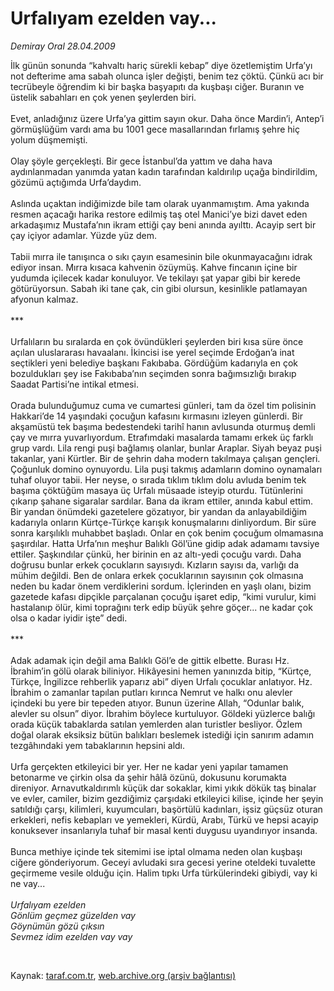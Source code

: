 # Urfalıyam ezelden vay...

*Demiray Oral 28.04.2009*

<div class="taraf_structure_2col_1zq">
<div class="margen_n">



 <p>İlk günün sonunda “kahvaltı hariç sürekli kebap” diye özetlemiştim Urfa’yı not defterime ama sabah olunca işler değişti, benim tez çöktü. Çünkü acı bir tecrübeyle öğrendim ki bir başka başyapıtı da kuşbaşı ciğer. Buranın ve üstelik sabahları en çok yenen şeylerden biri. <br/><br/>Evet, anladığınız üzere Urfa’ya gittim sayın okur. Daha önce Mardin’i, Antep’i görmüşlüğüm vardı ama bu 1001 gece masallarından fırlamış şehre hiç yolum düşmemişti. <br/><br/>Olay şöyle gerçekleşti. Bir gece İstanbul’da yattım ve daha hava aydınlanmadan yanımda yatan kadın tarafından kaldırılıp uçağa bindirildim, gözümü açtığımda Urfa’daydım. <br/><br/>Aslında uçaktan indiğimizde bile tam olarak uyanmamıştım. Ama yakında resmen açacağı harika restore edilmiş taş otel Manici’ye bizi davet eden arkadaşımız Mustafa’nın ikram ettiği çay beni anında ayılttı. Acayip sert bir çay içiyor adamlar. Yüzde yüz dem. <br/><br/>Tabii mırra ile tanışınca o sıkı çayın esamesinin bile okunmayacağını idrak ediyor insan. Mırra kısaca kahvenin özüymüş. Kahve fincanın içine bir yudumda içilecek kadar konuluyor. Ve tekilayı şat yapar gibi bir kerede götürüyorsun. Sabah iki tane çak, cin gibi olursun, kesinlikle patlamayan afyonun kalmaz. <br/><br/>*** <br/><br/>Urfalıların bu sıralarda en çok övündükleri şeylerden biri kısa süre önce açılan uluslararası havaalanı. İkincisi ise yerel seçimde Erdoğan’a inat seçtikleri yeni belediye başkanı Fakıbaba. Gördüğüm kadarıyla en çok bozuldukları şey ise Fakıbaba’nın seçimden sonra bağımsızlığı bırakıp Saadat Partisi’ne intikal etmesi. <br/><br/>Orada bulunduğumuz cuma ve cumartesi günleri, tam da özel tim polisinin Hakkari’de 14 yaşındaki çocuğun kafasını kırmasını izleyen günlerdi. Bir akşamüstü tek başıma bedestendeki tarihî hanın avlusunda oturmuş demli çay ve mırra yuvarlıyordum. Etrafımdaki masalarda tamamı erkek üç farklı grup vardı. Lila rengi puşi bağlamış olanlar, bunlar Araplar. Siyah beyaz puşi takanlar, yani Kürtler. Bir de şehrin daha modern takılmaya çalışan gençleri. Çoğunluk domino oynuyordu. Lila puşi takmış adamların domino oynamaları tuhaf oluyor tabii. Her neyse, o sırada tıklım tıklım dolu avluda benim tek başıma çöktüğüm masaya üç Urfalı müsaade isteyip oturdu. Tütünlerini çıkarıp şahane sigaralar sardılar. Bana da ikram ettiler, anında kabul ettim. Bir yandan önümdeki gazetelere gözatıyor, bir yandan da anlayabildiğim kadarıyla onların Kürtçe-Türkçe karışık konuşmalarını dinliyordum. Bir süre sonra karşılıklı muhabbet başladı. Onlar en çok benim çocuğum olmamasına şaşırdılar. Hatta Urfa’nın meşhur Balıklı Göl’üne gidip adak adamamı tavsiye ettiler. Şaşkındılar çünkü, her birinin en az altı-yedi çocuğu vardı. Daha doğrusu bunlar erkek çocukların sayısıydı. Kızların sayısı da, varlığı da mühim değildi. Ben de onlara erkek çocuklarının sayısının çok olmasına neden bu kadar önem verdiklerini sordum. İçlerinden en yaşlı olanı, bizim gazetede kafası dipçikle parçalanan çocuğu işaret edip, “kimi vurulur, kimi hastalanıp ölür, kimi toprağını terk edip büyük şehre göçer... ne kadar çok olsa o kadar iyidir işte” dedi. <br/><br/>*** <br/><br/>Adak adamak için değil ama Balıklı Göl’e de gittik elbette. Burası Hz. İbrahim’in gölü olarak biliniyor. Hikâyesini hemen yanınızda bitip, “Kürtçe, Türkçe, İngilizce rehberlik yaparız abi” diyen Urfalı çocuklar anlatıyor. Hz. İbrahim o zamanlar tapılan putları kırınca Nemrut ve halkı onu alevler içindeki bu yere bir tepeden atıyor. Bunun üzerine Allah, “Odunlar balık, alevler su olsun” diyor. İbrahim böylece kurtuluyor. Göldeki yüzlerce balığı orada küçük tabaklarda satılan yemlerden alan turistler besliyor. Özlem doğal olarak eksiksiz bütün balıkları beslemek istediği için sanırım adamın tezgâhındaki yem tabaklarının hepsini aldı. <br/><br/>Urfa gerçekten etkileyici bir yer. Her ne kadar yeni yapılar tamamen betonarme ve çirkin olsa da şehir hâlâ özünü, dokusunu korumakta direniyor. Arnavutkaldırımlı küçük dar sokaklar, kimi yıkık dökük taş binalar ve evler, camiler, bizim gezdiğimiz çarşıdaki etkileyici kilise, içinde her şeyin satıldığı çarşı, kilimleri, kuyumcuları, başörtülü kadınları, işsiz güçsüz oturan erkekleri, nefis kebapları ve yemekleri, Kürdü, Arabı, Türkü ve hepsi acayip konuksever insanlarıyla tuhaf bir masal kenti duygusu uyandırıyor insanda. <br/><br/>Bunca methiye içinde tek sitemimi ise iptal olmama neden olan kuşbaşı ciğere gönderiyorum. Geceyi avludaki sıra gecesi yerine oteldeki tuvalette geçirmeme vesile olduğu için. Halim tıpkı Urfa türkülerindeki gibiydi, vay ki ne vay...<i> <br/><br/>Urfalıyam ezelden <br/>Gönlüm geçmez güzelden vay <br/>Göynümün gözü çıksın <br/>Sevmez idim ezelden vay vay</i></p>

<br/>


<div id="taraf_not">
</div>

</div>


</div>

Kaynak: [taraf.com.tr](http://www.taraf.com.tr:80/makale/5253.htm), [web.archive.org (arşiv bağlantısı)](http://web.archive.org/web/20090522214027/http://www.taraf.com.tr:80/makale/5253.htm)
